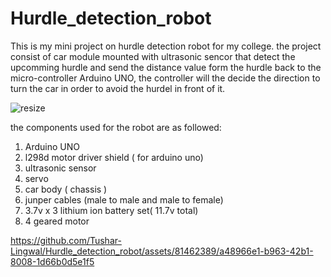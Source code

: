 # Hurdle_detection_robot
This is my mini project on hurdle detection robot for my college. 
the project consist of car module mounted with ultrasonic sencor that detect the upcomming hurdle and send the distance value form the hurdle back to the micro-controller Arduino UNO, the controller will the decide the direction to turn the car in order to avoid the hurdel in front of it.


![resize](https://github.com/Tushar-Lingwal/Hurdle_detection_robot/assets/81462389/591b9fa5-6d1a-4bf5-b5e5-161eea28f5b7)

the components used for the robot are as followed:
1. Arduino UNO
2. l298d motor driver shield ( for arduino uno)
3. ultrasonic sensor
4. servo
5. car body ( chassis )
6. junper cables (male to male and male to female)
7. 3.7v x 3 lithium ion battery set( 11.7v total)
8. 4 geared motor


https://github.com/Tushar-Lingwal/Hurdle_detection_robot/assets/81462389/a48966e1-b963-42b1-8008-1d66b0d5e1f5

